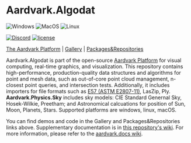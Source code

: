# Aardvark.Algodat

![Windows](https://github.com/aardvark-platform/aardvark.algodat/workflows/Windows/badge.svg)
![MacOS](https://github.com/aardvark-platform/aardvark.algodat/workflows/MacOS/badge.svg)
![Linux](https://github.com/aardvark-platform/aardvark.algodat/workflows/Linux/badge.svg)

[![Discord](https://badgen.net/discord/online-members/UyecnhM)](https://discord.gg/UyecnhM)
[![license](https://img.shields.io/github/license/aardvark-platform/aardvark.algodat.svg)](https://github.com/aardvark-platform/aardvark.algodat/blob/master/LICENSE)

[The Aardvark Platform](https://aardvarkians.com/) |
[Gallery](https://github.com/aardvark-platform/aardvark.docs/wiki/Gallery) | 
[Packages&Repositories](https://github.com/aardvark-platform/aardvark.docs/wiki/Packages-and-Repositories)

Aardvark.Algodat is part of the open-source [Aardvark Platform](https://github.com/aardvark-platform) for visual computing, real-time graphics, and visualization. This repository contains high-performance, production-quality data structures and algorithms for point and mesh data, such as out-of-core point cloud management, n-closest point queries, and intersection tests. Additionally, it includes importers for file formats such as [E57 (ASTM E2807-11)](https://www.astm.org/Standards/E2807.htm), LasZip, Ply. **Aardvark.Physics.Sky** includes sky models: CIE Standard Genernal Sky, Hosek-Wilkie, Preetham; and Astronomical calcuations for position of Sun, Moon, Planets, Stars. Supported platforms are windows, linux, macOS.

You can find demos and code in the Gallery and Packages&Repositories links above. Supplementary documentation is in [this repository's wiki](https://github.com/aardvark-platform/aardvark.algodat/wiki). For more information, please refer to the [aardvark.docs wiki](https://github.com/aardvark-platform/aardvark.docs/wiki).
